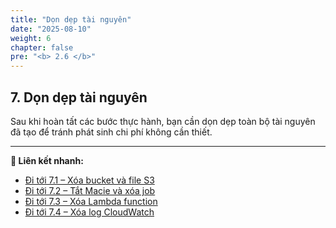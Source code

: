 ```yaml
---
title: "Dọn dẹp tài nguyên"
date: "2025-08-10"
weight: 6
chapter: false
pre: "<b> 2.6 </b>"
---
```


## **7. Dọn dẹp tài nguyên**

Sau khi hoàn tất các bước thực hành, bạn cần dọn dẹp toàn bộ tài nguyên đã tạo để tránh phát sinh chi phí không cần thiết.

---

**🔗 Liên kết nhanh:**
- [Đi tới 7.1 – Xóa bucket và file S3](7.1-xoa-s3/)
- [Đi tới 7.2 – Tắt Macie và xóa job](7.2-Tat-macie/)
- [Đi tới 7.3 – Xóa Lambda function](7.3-xoa-lambda/)
- [Đi tới 7.4 – Xóa log CloudWatch](7.4-xoa-cloudwatch/)
